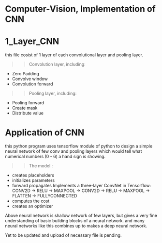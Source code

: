 # Computer-Vision, Implementation of CNN

# 1_Layer_CNN
this file cosist of 1 layer of each convolutional layer and pooling layer. 

 >> Convolution layer, including:
  * Zero Padding
  * Convolve window
  * Convolution forward
  
 >>Pooling layer, including:
  * Pooling forward
  * Create mask
  * Distribute value
  
# Application of CNN
this python program uses tensorflow module of python to design a simple neural network of few conv and pooling layers  which would tell what numerical numbers (0 - 6) a hand sign is showing.

 >> The model :
 * creates placeholders
 * initializes parameters
 * forward propagates
    Implements a three-layer ConvNet in Tensorflow:
       CONV2D -> RELU -> MAXPOOL -> CONV2D -> RELU -> MAXPOOL -> FLATTEN -> FULLYCONNECTED
 * computes the cost
 * creates an optimizer

Above neural network is shallow network of few layers, but gives a very fine understanding of basic building blocks of a neural network.
and many neural networks like this combines up to makes a deep neural network.













Yet to be updated and upload of necessary file is pending. 
